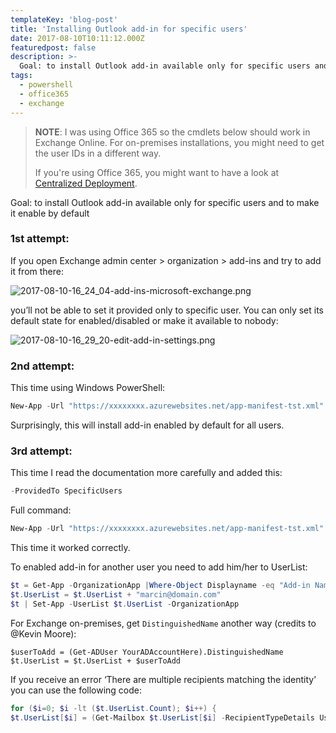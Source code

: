 ```yaml
---
templateKey: 'blog-post'
title: 'Installing Outlook add-in for specific users'
date: 2017-08-10T10:11:12.000Z
featuredpost: false
description: >-
  Goal: to install Outlook add-in available only for specific users and to make it enable by default
tags:
  - powershell 
  - office365
  - exchange
---
```


> **NOTE**: I was using Office 365 so the cmdlets below should work in Exchange Online. For on-premises installations, you might need to get the user IDs in a different way.
>
> If you're using Office 365, you might want to have a look at [Centralized Deployment](https://docs.microsoft.com/en-us/office/dev/add-ins/publish/centralized-deployment).

Goal: to install Outlook add-in available only for specific users and to make it enable by default

### 1st attempt:

If you open Exchange admin center > organization > add-ins and try to add it from there:

![2017-08-10-16_24_04-add-ins-microsoft-exchange.png]({{site.baseurl}}/images/posts/2017-08-10-16_24_04-add-ins-microsoft-exchange.png)

you’ll not be able to set it provided only to specific user. You can only set its default state for enabled/disabled or make it available to nobody:

![2017-08-10-16_29_20-edit-add-in-settings.png]({{site.baseurl}}/images/posts/2017-08-10-16_29_20-edit-add-in-settings.png)

<!--more-->

### 2nd attempt:

This time using Windows PowerShell:
``` powershell	
New-App -Url "https://xxxxxxxx.azurewebsites.net/app-manifest-tst.xml" -OrganizationApp -UserList robert@domain.com,peter@domain.com -DefaultStateForUser Enabled
```
Surprisingly, this will install add-in enabled by default for all users.

### 3rd attempt:

This time I read the documentation more carefully and added this:
``` powershell	
-ProvidedTo SpecificUsers
```
Full command:
``` powershell
New-App -Url "https://xxxxxxxx.azurewebsites.net/app-manifest-tst.xml" -OrganizationApp -UserList robert@domain.com,piotr@domain.com -DefaultStateForUser Enabled -ProvidedTo SpecificUsers
```
This time it worked correctly.

To enabled add-in for another user you need to add him/her to UserList:
``` powershell	
$t = Get-App -OrganizationApp |Where-Object Displayname -eq "Add-in Name"
$t.UserList = $t.UserList + "marcin@domain.com"
$t | Set-App -UserList $t.UserList -OrganizationApp
```
For Exchange on-premises, get `DistinguishedName` another way (credits to @Kevin Moore):
```
$userToAdd = (Get-ADUser YourADAccountHere).DistinguishedName
$t.UserList = $t.UserList + $userToAdd
```
If you receive an error ‘There are multiple recipients matching the identity’ you can use the following code:
``` powershell	
for ($i=0; $i -lt ($t.UserList.Count); $i++) {
$t.UserList[$i] = (Get-Mailbox $t.UserList[$i] -RecipientTypeDetails UserMailbox).userprincipalname
```
